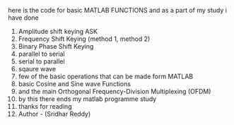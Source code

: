 here is the code for basic MATLAB FUNCTIONS 
and as a part of my study i have done 
1. Amplitude shift keying ASK
2. Frequency Shift Keying (method 1, method 2)
3. Binary Phase Shift Keying
4. parallel to serial
5. serial to parallel
6. sqaure wave
7. few of the basic operations that can be made form MATLAB
8. basic Cosine and Sine wave Functions
9. and the main Orthogonal Frequency-Division Multiplexing (OFDM)
10. by this there ends my matlab programme study
11. thanks for reading
12. Author - (Sridhar Reddy)
    
